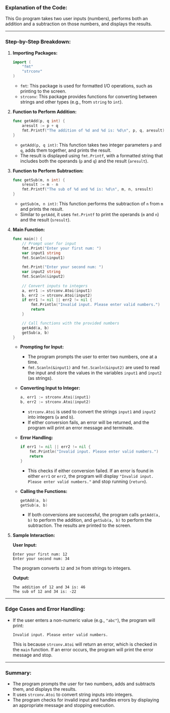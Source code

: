 ### **Explanation of the Code:**

This Go program takes two user inputs (numbers), performs both an addition and a subtraction on those numbers, and displays the results.

---

### **Step-by-Step Breakdown:**

1. **Importing Packages:**
   ```go
   import (
       "fmt"
       "strconv"
   )
   ```
   - `fmt`: This package is used for formatted I/O operations, such as printing to the screen.
   - `strconv`: This package provides functions for converting between strings and other types (e.g., from `string` to `int`).

2. **Function to Perform Addition:**
   ```go
   func getAdd(p, q int) {
       aresult := p + q
       fmt.Printf("The addition of %d and %d is: %d\n", p, q, aresult)
   }
   ```
   - `getAdd(p, q int)`: This function takes two integer parameters `p` and `q`, adds them together, and prints the result.
   - The result is displayed using `fmt.Printf`, with a formatted string that includes both the operands (`p` and `q`) and the result (`aresult`).

3. **Function to Perform Subtraction:**
   ```go
   func getSub(m, n int) {
       sresult := m - n
       fmt.Printf("The sub of %d and %d is: %d\n", m, n, sresult)
   }
   ```
   - `getSub(m, n int)`: This function performs the subtraction of `n` from `m` and prints the result.
   - Similar to `getAdd`, it uses `fmt.Printf` to print the operands (`m` and `n`) and the result (`sresult`).

4. **Main Function:**
   ```go
   func main() {
       // Prompt user for input
       fmt.Print("Enter your first num: ")
       var input1 string
       fmt.Scanln(&input1)
       
       fmt.Print("Enter your second num: ")
       var input2 string
       fmt.Scanln(&input2)
       
       // Convert inputs to integers
       a, err1 := strconv.Atoi(input1)
       b, err2 := strconv.Atoi(input2)
       if err1 != nil || err2 != nil {
           fmt.Println("Invalid input. Please enter valid numbers.")
           return
       }

       // Call functions with the provided numbers
       getAdd(a, b)
       getSub(a, b)
   }
   ```
   - **Prompting for Input:**
     - The program prompts the user to enter two numbers, one at a time.
     - `fmt.Scanln(&input1)` and `fmt.Scanln(&input2)` are used to read the input and store the values in the variables `input1` and `input2` (as strings).

   - **Converting Input to Integer:**
     ```go
     a, err1 := strconv.Atoi(input1)
     b, err2 := strconv.Atoi(input2)
     ```
     - `strconv.Atoi` is used to convert the strings `input1` and `input2` into integers (`a` and `b`).
     - If either conversion fails, an error will be returned, and the program will print an error message and terminate.

   - **Error Handling:**
     ```go
     if err1 != nil || err2 != nil {
         fmt.Println("Invalid input. Please enter valid numbers.")
         return
     }
     ```
     - This checks if either conversion failed. If an error is found in either `err1` or `err2`, the program will display `"Invalid input. Please enter valid numbers."` and stop running (`return`).

   - **Calling the Functions:**
     ```go
     getAdd(a, b)
     getSub(a, b)
     ```
     - If both conversions are successful, the program calls `getAdd(a, b)` to perform the addition, and `getSub(a, b)` to perform the subtraction. The results are printed to the screen.

5. **Sample Interaction:**

   **User Input:**
   ```
   Enter your first num: 12
   Enter your second num: 34
   ```

   The program converts `12` and `34` from strings to integers.

   **Output:**
   ```
   The addition of 12 and 34 is: 46
   The sub of 12 and 34 is: -22
   ```

---

### **Edge Cases and Error Handling:**
- If the user enters a non-numeric value (e.g., `"abc"`), the program will print:
  ```
  Invalid input. Please enter valid numbers.
  ```
  This is because `strconv.Atoi` will return an error, which is checked in the `main` function. If an error occurs, the program will print the error message and stop.

---

### **Summary:**
- The program prompts the user for two numbers, adds and subtracts them, and displays the results.
- It uses `strconv.Atoi` to convert string inputs into integers.
- The program checks for invalid input and handles errors by displaying an appropriate message and stopping execution.
